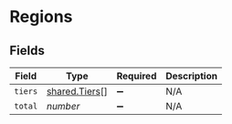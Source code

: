 # Regions


## Fields

| Field                                          | Type                                           | Required                                       | Description                                    |
| ---------------------------------------------- | ---------------------------------------------- | ---------------------------------------------- | ---------------------------------------------- |
| `tiers`                                        | [shared.Tiers](../../models/shared/tiers.md)[] | :heavy_minus_sign:                             | N/A                                            |
| `total`                                        | *number*                                       | :heavy_minus_sign:                             | N/A                                            |